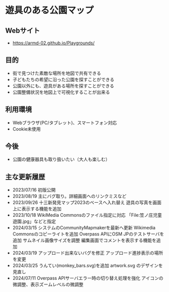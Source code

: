 # 遊具のある公園マップ

## Webサイト
* https://armd-02.github.io/Playgrounds/

## 目的
* 街で見つけた素敵な場所を地図で共有できる
* 子どもたちの希望に沿った公園を探すことができる
* 公園以外にも、遊具がある場所を探すことができる
* 公園整備状況を地図上で可視化することが出来る

## 利用環境
* Webブラウザ(PC/タブレット)、スマートフォン対応
* Cookie未使用

## 今後
* 公園の健康器具も取り扱いたい（大人も楽しむ）

## 主な更新履歴
* 2023/07/16 初版公開
* 2023/08/19 主にバグ取り。詳細画面へのリンクミスなど
* 2023/09/26 十三新発見マップ2023のベースへ入れ替え
             遊具の写真を画面上に表示する機能を追加
* 2023/10/18 WikiMedia Commonsのファイル指定に対応
             「File:笠ノ庄児童遊園.jpg」などと指定
* 2024/03/15 システムのCommunityMapmakerを最新へ更新
             Wikimedia Commonsのコピーライトを追加
             Overpass APIにOSM JPのテストサーバを追加
             サムネイル画像サイズを調整
             編集画面でコメントを表示する機能を追加
* 2024/03/19 アップロード出来ないバグを修正
             アップロード進捗表示の場所を変更
* 2024/03/25 うんてい(monkey_bars.svg)を追加
             artwork.svg のデザインを見直し
* 2024/07/11 Overpass APIサーバエラー時の切り替え処理を強化
             アイコンの微調整、表示ズームレベルの微調整
             